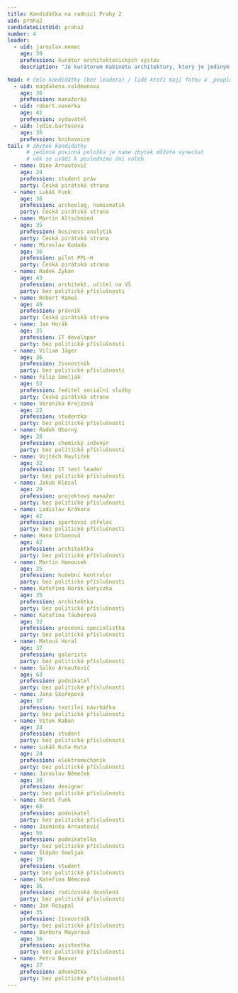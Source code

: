 ```yaml
---
title: Kandidátka na radnici Prahy 2
uid: praha2
candidateListUid: praha2
number: 4
leader:
  - uid: jaroslav.nemec
    age: 39
    profession: kurátor architektonických výstav
    description: "Je kurátorem Kabinetu architektury, který je jediným členem ICAM (Mezinárodní konfederace architektonických muzeí / International Confederation of Architectural Museums) v České republice."

head: # čelo kandidátky (bez leadera) / lidé kteří mají fotku a _people/jmeno.md
  - uid: magdalena.valdmanova
    age: 36
    profession: manažerka
  - uid: robert.veverka
    age: 41
    profession: vydavatel
  - uid: lydie.bartosova
    age: 35
    profession: knihovnice
tail: # zbytek kandidatky
      # jedinná povinná položka je name zbytek můžete vynechat
      # věk se uvádí k poslednímu dni voleb
  - name: Dino Arnautovič
    age: 24
    profession: student práv
    party: Česká pirátská strana
  - name: Lukáš Funk
    age: 36
    profession: archeolog, numismatik
    party: Česká pirátská strana
  - name: Martin Altschmied
    age: 35
    profession: business analytik
    party: Česká pirátská strana
  - name: Miroslav Kodada
    age: 36
    profession: pilot PPL-H
    party: Česká pirátská strana
  - name: Radek Zykan
    age: 43
    profession: architekt, učitel na VŠ
    party: bez politické příslušnosti
  - name: Robert Rameš
    age: 49
    profession: právník
    party: Česká pirátská strana
  - name: Jan Horák
    age: 35
    profession: IT developer
    party: bez politické příslušnosti
  - name: Viliam Jäger
    age: 36
    profession: živnostník
    party: bez politické příslušnosti
  - name: Filip Smoljak
    age: 52
    profession: ředitel sociální služby
    party: Česká pirátská strana
  - name: Veronika Krejzová
    age: 22
    profession: studentka
    party: bez politické příslušnosti
  - name: Radek Oborný
    age: 28
    profession: chemický inženýr
    party: bez politické příslušnosti
  - name: Vojtěch Havlíček
    age: 32
    profession: IT test leader
    party: bez politické příslušnosti
  - name: Jakub Klesal
    age: 29
    profession: projektový manažer
    party: bez politické příslušnosti
  - name: Ladislav Krákora
    age: 42
    profession: sportovní střelec
    party: bez politické příslušnosti
  - name: Hana Urbanová
    age: 42
    profession: architektka
    party: bez politické příslušnosti
  - name: Martin Hanousek
    age: 25
    profession: hudební kontrolor
    party: bez politické příslušnosti
  - name: Kateřina Horák Goryczka
    age: 35
    profession: architektka
    party: bez politické příslušnosti
  - name: Kateřina Täuberová
    age: 32
    profession: procesní specialistka
    party: bez politické příslušnosti
  - name: Matouš Horal
    age: 37
    profession: galerista
    party: bez politické příslušnosti
  - name: Salko Arnautovič
    age: 63
    profession: podnikatel
    party: bez politické příslušnosti
  - name: Jana Skořepová
    age: 37
    profession: textilní návrhářka
    party: bez politické příslušnosti
  - name: Vítek Raban
    age: 24
    profession: student
    party: bez politické příslušnosti
  - name: Lukáš Kuta Kuta
    age: 24
    profession: elektromechanik
    party: bez politické příslušnosti
  - name: Jaroslav Němeček
    age: 38
    profession: designer
    party: bez politické příslušnosti
  - name: Karel Funk
    age: 68
    profession: podnikatel
    party: bez politické příslušnosti
  - name: Jasminka Arnautovič
    age: 56
    profession: podnikatelka
    party: bez politické příslušnosti
  - name: Štěpán Smoljak
    age: 19
    profession: student
    party: bez politické příslušnosti
  - name: Kateřina Němcová
    age: 36
    profession: rodičovská dovolená
    party: bez politické příslušnosti
  - name: Jan Rosypal
    age: 35
    profession: živnostník
    party: bez politické příslušnosti
  - name: Barbora Mayerová
    age: 36
    profession: asistentka
    party: bez politické příslušnosti
  - name: Petra Beaver
    age: 37
    profession: advokátka
    party: bez politické příslušnosti
---
```

